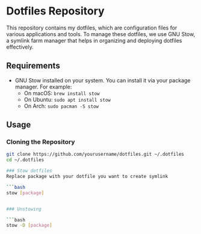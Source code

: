 # Dotfiles Repository

This repository contains my dotfiles, which are configuration files for various applications and tools. To manage these dotfiles, we use GNU Stow, a symlink farm manager that helps in organizing and deploying dotfiles effectively.

## Requirements

- GNU Stow installed on your system. You can install it via your package manager. For example:
  - On macOS: `brew install stow`
  - On Ubuntu: `sudo apt install stow`
  - On Arch: `sudo pacman -S stow`

## Usage

### Cloning the Repository

```bash
git clone https://github.com/yourusername/dotfiles.git ~/.dotfiles
cd ~/.dotfiles

### Stow dotfiles
Replace package with your dotfile you want to create symlink

```bash
stow [package]


### Unstowing

```bash
stow -D [package]
